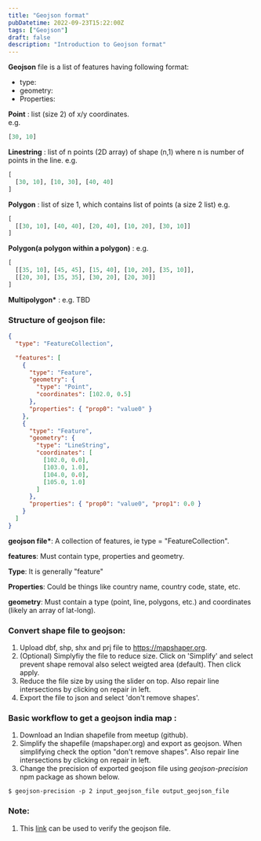 ```yaml
---
title: "Geojson format"
pubDatetime: 2022-09-23T15:22:00Z
tags: ["Geojson"]
draft: false
description: "Introduction to Geojson format"
---
```


**Geojson** file is a list of features having following format:

- type:
- geometry:
- Properties:

**Point** : list (size 2) of x/y coordinates.  
e.g.

```python
[30, 10]
```

**Linestring** : list of n points (2D array) of shape (n,1) where n is number of points in the line.
e.g.

```python
[
  [30, 10], [10, 30], [40, 40]
]
```

**Polygon** : list of size 1, which contains list of points (a size 2 list)
e.g.

```python
[
  [[30, 10], [40, 40], [20, 40], [10, 20], [30, 10]]
]
```

**Polygon(a polygon within a polygon)** :
e.g.

```python
[
  [[35, 10], [45, 45], [15, 40], [10, 20], [35, 10]],
  [[20, 30], [35, 35], [30, 20], [20, 30]]
]
```

**Multipolygon\*** :
e.g. TBD

### Structure of geojson file:

```json
{
  "type": "FeatureCollection",

  "features": [
    {
      "type": "Feature",
      "geometry": {
        "type": "Point",
        "coordinates": [102.0, 0.5]
      },
      "properties": { "prop0": "value0" }
    },
    {
      "type": "Feature",
      "geometry": {
        "type": "LineString",
        "coordinates": [
          [102.0, 0.0],
          [103.0, 1.0],
          [104.0, 0.0],
          [105.0, 1.0]
        ]
      },
      "properties": { "prop0": "value0", "prop1": 0.0 }
    }
  ]
}
```

**geojson file\***: A collection of features, ie type = "FeatureCollection".

**features**: Must contain type, properties and geometry.

**Type**: It is generally "feature"

**Properties**: Could be things like country name, country code, state, etc.

**geometry**: Must contain a type (point, line, polygons, etc.) and coordinates (likely an array of lat-long).

### Convert shape file to geojson:

1. Upload dbf, shp, shx and prj file to https://mapshaper.org.
2. (Optional) Simplyfiy the file to reduce size. Click on 'Simplify' and select
   prevent shape removal also select weigted area (default). Then click apply.
3. Reduce the file size by using the slider on top. Also repair line intersections by clicking on repair in left.
4. Export the file to json and select 'don't remove shapes'.

### Basic workflow to get a geojson india map :

1. Download an Indian shapefile from meetup (github).
2. Simplify the shapefile (mapshaper.org) and export as geojson. When simplifying check the option "don't remove shapes". Also repair line intersections by clicking on repair in left.
3. Change the precision of exported geojson file using _geojson-precision_ npm package as shown below.

```shell
$ geojson-precision -p 2 input_geojson_file output_geojson_file
```

### Note:

1. This [link](http://geojson.io/#map=2/20.0/0.0) can be used to verify the geojson file.
